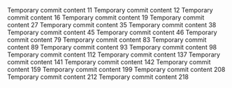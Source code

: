Temporary commit content 11
Temporary commit content 12
Temporary commit content 16
Temporary commit content 19
Temporary commit content 27
Temporary commit content 35
Temporary commit content 38
Temporary commit content 45
Temporary commit content 46
Temporary commit content 79
Temporary commit content 83
Temporary commit content 89
Temporary commit content 93
Temporary commit content 98
Temporary commit content 112
Temporary commit content 137
Temporary commit content 141
Temporary commit content 142
Temporary commit content 159
Temporary commit content 199
Temporary commit content 208
Temporary commit content 212
Temporary commit content 218
